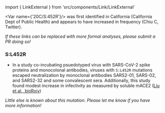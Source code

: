 import { LinkExternal } from 'src/components/Link/LinkExternal'

<Var name={'20C/S:452R'}/> was first identified in California (<LinkExternal href="https://www.cdph.ca.gov/Programs/OPA/Pages/NR21-020.aspx">California Dept of Public Health</LinkExternal>) and appears to have increased in frequency (<LinkExternal href="https://twitter.com/cychiu98/status/1350985418628587520">Chiu C, Twitter</LinkExternal>). <br/>

_If these links can be replaced with more formal analyses, please submit a PR doing so!_

### S:L452R
- In a study co-incubating psuedotyped virus with SARS-CoV-2 spike proteins and monocolonal antibodies, viruses with `S:L452R` mutations escaped neutralization by monoclonal antibodies SARS2-01, SARS-02, and SARS2-32 and some convalescent sera. Additionally, this study found modest increase in infectivity as measured by soluble mACE2 ([Liu et al., bioRxiv](https://www.biorxiv.org/content/10.1101/2020.11.06.372037v1))

_Little else is known about this mutation. Please let me know if you have more information!_
